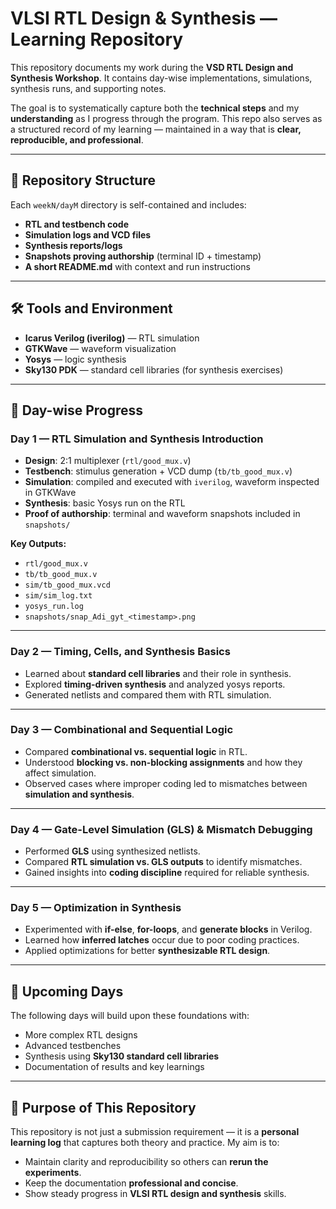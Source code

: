 # VLSI RTL Design & Synthesis — Learning Repository

This repository documents my work during the **VSD RTL Design and Synthesis Workshop**.
It contains day-wise implementations, simulations, synthesis runs, and supporting notes.

The goal is to systematically capture both the **technical steps** and my **understanding** as I progress through the program. This repo also serves as a structured record of my learning — maintained in a way that is **clear, reproducible, and professional**.

---

## 📂 Repository Structure

Each `weekN/dayM` directory is self-contained and includes:

* **RTL and testbench code**
* **Simulation logs and VCD files**
* **Synthesis reports/logs**
* **Snapshots proving authorship** (terminal ID + timestamp)
* **A short README.md** with context and run instructions

---

## 🛠 Tools and Environment

* **Icarus Verilog (iverilog)** — RTL simulation
* **GTKWave** — waveform visualization
* **Yosys** — logic synthesis
* **Sky130 PDK** — standard cell libraries (for synthesis exercises)

---

## 📅 Day-wise Progress

### **Day 1 — RTL Simulation and Synthesis Introduction**

* **Design**: 2:1 multiplexer (`rtl/good_mux.v`)
* **Testbench**: stimulus generation + VCD dump (`tb/tb_good_mux.v`)
* **Simulation**: compiled and executed with `iverilog`, waveform inspected in GTKWave
* **Synthesis**: basic Yosys run on the RTL
* **Proof of authorship**: terminal and waveform snapshots included in `snapshots/`

**Key Outputs:**

* `rtl/good_mux.v`
* `tb/tb_good_mux.v`
* `sim/tb_good_mux.vcd`
* `sim/sim_log.txt`
* `yosys_run.log`
* `snapshots/snap_Adi_gyt_<timestamp>.png`

---

### **Day 2 — Timing, Cells, and Synthesis Basics**

* Learned about **standard cell libraries** and their role in synthesis.
* Explored **timing-driven synthesis** and analyzed yosys reports.
* Generated netlists and compared them with RTL simulation.

---

### **Day 3 — Combinational and Sequential Logic**

* Compared **combinational vs. sequential logic** in RTL.
* Understood **blocking vs. non-blocking assignments** and how they affect simulation.
* Observed cases where improper coding led to mismatches between **simulation and synthesis**.

---

### **Day 4 — Gate-Level Simulation (GLS) & Mismatch Debugging**

* Performed **GLS** using synthesized netlists.
* Compared **RTL simulation vs. GLS outputs** to identify mismatches.
* Gained insights into **coding discipline** required for reliable synthesis.

---

### **Day 5 — Optimization in Synthesis**

* Experimented with **if-else**, **for-loops**, and **generate blocks** in Verilog.
* Learned how **inferred latches** occur due to poor coding practices.
* Applied optimizations for better **synthesizable RTL design**.

---

## 🚀 Upcoming Days

The following days will build upon these foundations with:

* More complex RTL designs
* Advanced testbenches
* Synthesis using **Sky130 standard cell libraries**
* Documentation of results and key learnings

---

## 🎯 Purpose of This Repository

This repository is not just a submission requirement — it is a **personal learning log** that captures both theory and practice. My aim is to:

* Maintain clarity and reproducibility so others can **rerun the experiments**.
* Keep the documentation **professional and concise**.
* Show steady progress in **VLSI RTL design and synthesis** skills.
